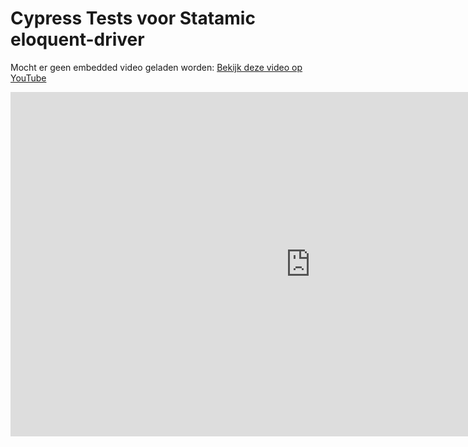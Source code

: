 # **Cypress Tests voor Statamic eloquent-driver**

Mocht er geen embedded video geladen worden: [Bekijk deze video op YouTube](https://www.youtube.com/watch?v=1WTWFj3EgjQ)

<iframe width="960" height="551" src="https://www.youtube.com/embed/1WTWFj3EgjQ" title="YouTube video player" frameborder="0" allow="accelerometer; autoplay; clipboard-write; encrypted-media; gyroscope; picture-in-picture; web-share" referrerpolicy="strict-origin-when-cross-origin" allowfullscreen></iframe>